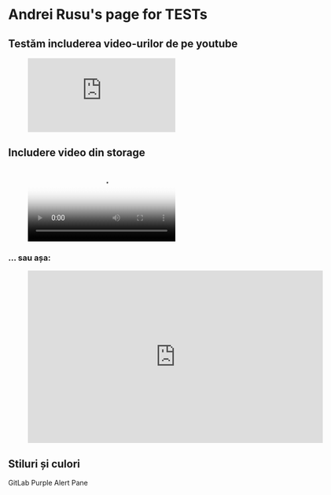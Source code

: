 
# Andrei Rusu's page for TESTs

## Testăm includerea video-urilor de pe youtube 

<figure class="video_container">
  <iframe src="https://www.youtube.com/embed/1DS0pwQq44w" frameborder="0" allowfullscreen="true"> </iframe>
</figure>

## Includere video din storage

<!-- blank line -->
<figure class="video_container">
  <video controls="true" allowfullscreen="true" poster="path/to/poster_image.png">
    <source src="http://s.go.ro/qpgk36gc" type="video/mp4">
  </video>
</figure>
<!-- blank line -->

### ... sau așa:

<!-- blank line -->
<figure class="video_container">
  <iframe 
	src="http://s.go.ro/qpgk36gc" 
	frameborder="0" 
	height="350" width="600"
	allowfullscreen="true"> 
  </iframe>
</figure>
<!-- blank line -->

## Stiluri și culori



GitLab Purple Alert Pane